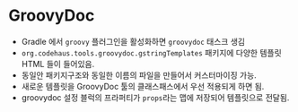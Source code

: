 # GroovyDoc

* Gradle 에서 `groovy` 플러그인을 활성화하면 `groovydoc` 태스크 생김
* `org.codehaus.tools.groovydoc.gstringTemplates` 패키지에 다양한 템플릿 HTML 들이 들어있음.
* 동일안 패키지구조와 동일한 이름의 파일을 만들어서 커스터마이징 가능.
* 새로운 템플릿을 GroovyDoc 툴의 클래스패스에서 우선 적용되게 하면 됨.
* groovydoc 설정 블럭의 프라퍼티가 `props`라는 맵에 저장되어 템플릿으로 전달됨.